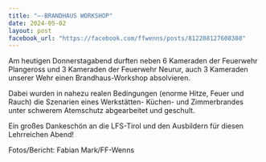 ```yaml
---
title: "—-BRANDHAUS WORKSHOP"
date: 2024-05-02
layout: post
facebook_url: "https://facebook.com/ffwenns/posts/812208127608308"
---
```


Am heutigen Donnerstagabend durften neben 6 Kameraden der Feuerwehr Plangeross und 3 Kameraden der Feuerwehr Neurur, auch 3 Kameraden unserer Wehr einen Brandhaus-Workshop absolvieren. 

Dabei wurden in nahezu realen Bedingungen (enorme Hitze, Feuer und Rauch) die Szenarien eines Werkstätten- Küchen- und Zimmerbrandes unter schwerem Atemschutz abgearbeitet und geschult.

Ein großes Dankeschön an die LFS-Tirol und den Ausbildern für diesen Lehrreichen Abend! 

Fotos/Bericht: Fabian Mark/FF-Wenns